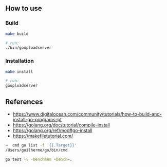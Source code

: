 
## How to use
### Build

```sh
make build

# run:
./bin/gouploadserver
```

### Installation

```sh
make install

# run:
gouploadserver
```

## References

- https://www.digitalocean.com/community/tutorials/how-to-build-and-install-go-programs-pt
- https://golang.org/doc/tutorial/compile-install
- https://golang.org/ref/mod#go-install
- https://makefiletutorial.com/

```sh
➜  cmd go list -f '{{.Target}}'
/Users/guilherme/go/bin/cmd
```

```sh
go test -v -benchmem -bench=.
```